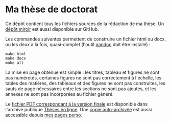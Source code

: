 # Ma thèse de doctorat

Ce dépôt contient tous les fichiers sources de la rédaction de ma thèse. Un
[dépôt miroir][these-gh] est aussi disponible sur GitHub.

Les commandes suivantes permettent de construire un fichier html ou docx, ou les
deux à la fois, quasi-complet (l'outil [pandoc](http://pandoc.org) doit être
installé) :

```
make html
make docx
make all
```

La mise en page obtenue est simple : les titres, tableau et figures ne sont pas
numérotés, certaines figures ne sont pas correctement à l'échelle, les tables
des matières, des tableaux et des figures ne sont pas construites, les sauts de
page nécessaires entre les sections ne sont pas ajoutés, et les annexes ne sont
pas incorporées au fichier généré.

Le [fichier PDF correspondant à la version finale][these-tel] est disponible
dans l'archive publique [Thèses en ligne][tel].
Une [copie auto-archivée][these-self-ar] est aussi accessible depuis
[mes pages perso][pages-perso].


[these-bb]: https://bitbucket.org/Guillawme/these

[these-gh]: https://github.com/Guilz/these

[these-frama]: https://framagit.org/Guillawme/these

[these-tel]: https://tel.archives-ouvertes.fr/tel-01281310

[tel]: https://tel.archives-ouvertes.fr

[these-self-ar]: https://keybase.pub/guillawme/these/ 

[pages-perso]: https://www.gaullier.org/fr/these/
